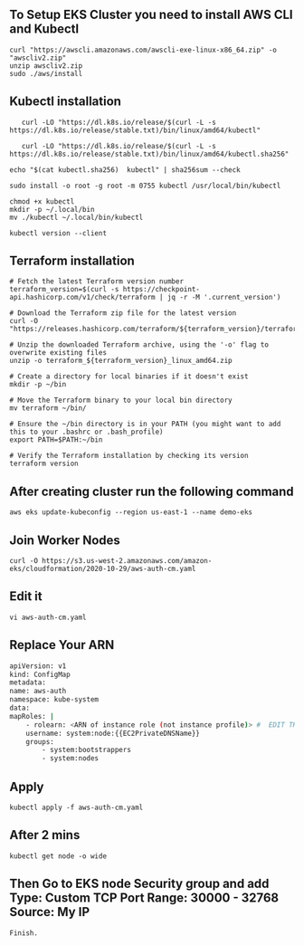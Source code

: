 ## To Setup EKS Cluster you need to install AWS CLI and Kubectl

```
curl "https://awscli.amazonaws.com/awscli-exe-linux-x86_64.zip" -o "awscliv2.zip"
unzip awscliv2.zip
sudo ./aws/install

```

## Kubectl installation 

```
   curl -LO "https://dl.k8s.io/release/$(curl -L -s https://dl.k8s.io/release/stable.txt)/bin/linux/amd64/kubectl"
```

```
   curl -LO "https://dl.k8s.io/release/$(curl -L -s https://dl.k8s.io/release/stable.txt)/bin/linux/amd64/kubectl.sha256"
```

```
echo "$(cat kubectl.sha256)  kubectl" | sha256sum --check
```

```
sudo install -o root -g root -m 0755 kubectl /usr/local/bin/kubectl
```

```
chmod +x kubectl
mkdir -p ~/.local/bin
mv ./kubectl ~/.local/bin/kubectl
```

```
kubectl version --client

```

## Terraform installation 

```
# Fetch the latest Terraform version number
terraform_version=$(curl -s https://checkpoint-api.hashicorp.com/v1/check/terraform | jq -r -M '.current_version')

# Download the Terraform zip file for the latest version
curl -O "https://releases.hashicorp.com/terraform/${terraform_version}/terraform_${terraform_version}_linux_amd64.zip"

# Unzip the downloaded Terraform archive, using the '-o' flag to overwrite existing files
unzip -o terraform_${terraform_version}_linux_amd64.zip

# Create a directory for local binaries if it doesn't exist
mkdir -p ~/bin

# Move the Terraform binary to your local bin directory
mv terraform ~/bin/

# Ensure the ~/bin directory is in your PATH (you might want to add this to your .bashrc or .bash_profile)
export PATH=$PATH:~/bin

# Verify the Terraform installation by checking its version
terraform version

```

## After creating cluster run the following command

```
aws eks update-kubeconfig --region us-east-1 --name demo-eks
```

## Join Worker Nodes

```
curl -O https://s3.us-west-2.amazonaws.com/amazon-eks/cloudformation/2020-10-29/aws-auth-cm.yaml
```

## Edit it 

```
vi aws-auth-cm.yaml
```

## Replace Your ARN

```bash
apiVersion: v1
kind: ConfigMap
metadata:
name: aws-auth
namespace: kube-system
data:
mapRoles: |
    - rolearn: <ARN of instance role (not instance profile)> #  EDIT THIS
    username: system:node:{{EC2PrivateDNSName}}
    groups:
        - system:bootstrappers
        - system:nodes

```
## Apply

```
kubectl apply -f aws-auth-cm.yaml
```

## After 2 mins

```
kubectl get node -o wide
```

## Then Go to EKS node Security group and add Type: Custom TCP Port Range: 30000 - 32768 Source: My IP

```
Finish.
```

